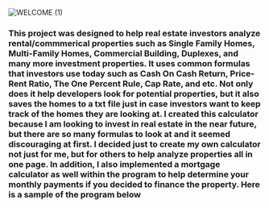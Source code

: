 ![WELCOME (1)](https://user-images.githubusercontent.com/63253596/107134938-1deace80-68bc-11eb-9e69-4de617d7beb0.png)
<h3> This project was designed to help real estate investors analyze rental/commmerical properties such as Single Family Homes, Multi-Family Homes, Commercial Building, Duplexes, and many more investment properties. It uses common formulas that investors use today such as Cash On Cash Return, Price-Rent Ratio, The One Percent Rule, Cap Rate, and etc. Not only does it help developers look for potential properties, but it also saves the homes to a txt file just in case investors want to keep track of the homes they are looking at. I created this calculator because I am looking to invest in real estate in the near future, but there are so many formulas to look at and it seemed discouraging at first. I decided just to create my own calculator not just for me, but for others to help analyze properties all in one page. In addition, I also implemented a mortgage calculator as well within the program to help determine your monthly payments if you decided to finance the property. Here is a sample of the program below
  
 
  
 

